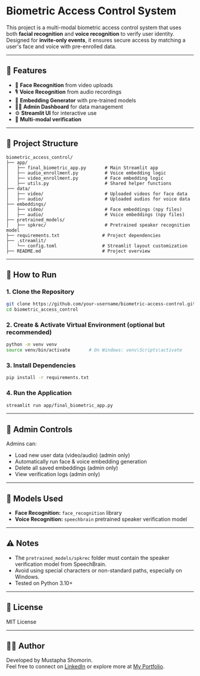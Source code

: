 # Biometric Access Control System

This project is a multi-modal biometric access control system that uses both **facial recognition** and **voice recognition** to verify user identity. Designed for **invite-only events**, it ensures secure access by matching a user's face and voice with pre-enrolled data.

---

## 🔧 Features

- 🎥 **Face Recognition** from video uploads
- 🎙️ **Voice Recognition** from audio recordings
- 🧠 **Embedding Generator** with pre-trained models
- 🧑‍💼 **Admin Dashboard** for data management
- ⚙️ **Streamlit UI** for interactive use
- 🔐 **Multi-modal verification**

---

## 📁 Project Structure

```
biometric_access_control/
├── app/
│   ├── final_biometric_app.py       # Main Streamlit app
│   ├── audio_enrollment.py          # Voice embedding logic
│   ├── video_enrollment.py          # Face embedding logic
│   ├── utils.py                     # Shared helper functions
├── data/
│   ├── video/                       # Uploaded videos for face data
│   ├── audio/                       # Uploaded audios for voice data
├── embeddings/
│   ├── video/                       # Face embeddings (npy files)
│   ├── audio/                       # Voice embeddings (npy files)
├── pretrained_models/
│   ├── spkrec/                      # Pretrained speaker recognition model
├── requirements.txt                # Project dependencies
├── .streamlit/
│   └── config.toml                 # Streamlit layout customization
├── README.md                       # Project overview
```

---

## 🚀 How to Run

### 1. Clone the Repository

```bash
git clone https://github.com/your-username/biometric-access-control.git
cd biometric_access_control
```

### 2. Create & Activate Virtual Environment (optional but recommended)

```bash
python -m venv venv
source venv/bin/activate       # On Windows: venv\Scripts\activate
```

### 3. Install Dependencies

```bash
pip install -r requirements.txt
```

### 4. Run the Application

```bash
streamlit run app/final_biometric_app.py
```

---

## 🧪 Admin Controls

Admins can:
- Load new user data (video/audio) (admin only)
- Automatically run face & voice embedding generation
- Delete all saved embeddings (admin only)
- View verification logs (admin only)

---

## 🧠 Models Used

- **Face Recognition:** `face_recognition` library
- **Voice Recognition:** `speechbrain` pretrained speaker verification model

---

## ⚠️ Notes

- The `pretrained_models/spkrec` folder must contain the speaker verification model from SpeechBrain.
- Avoid using special characters or non-standard paths, especially on Windows.
- Tested on Python 3.10+

---

## 📜 License

MIT License

---

## 🙋‍♂️ Author

Developed by Mustapha Shomorin.  
Feel free to connect on [LinkedIn](https://www.linkedin.com/in/mustaphashomorin) or explore more at [My Portfolio](https://mustaphashomorin.wixsite.com/mustapha-shomorin).
